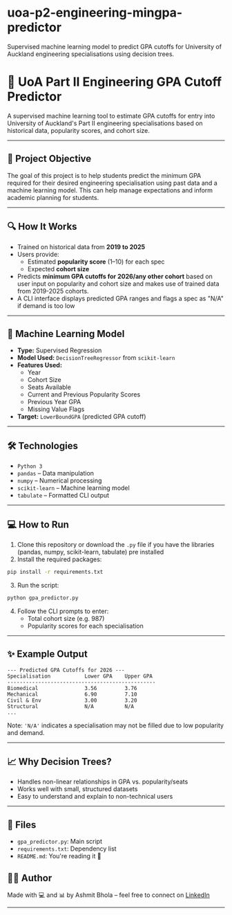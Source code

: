 # uoa-p2-engineering-mingpa-predictor
Supervised machine learning model to predict GPA cutoffs for University of Auckland engineering specialisations using decision trees.


# 🧠 UoA Part II Engineering GPA Cutoff Predictor

A supervised machine learning tool to estimate GPA cutoffs for entry into University of Auckland's Part II engineering specialisations based on historical data, popularity scores, and cohort size.

---

## 📌 Project Objective

The goal of this project is to help students predict the minimum GPA required for their desired engineering specialisation using past data and a machine learning model. This can help manage expectations and inform academic planning for students.

---

## 🔍 How It Works

- Trained on historical data from **2019 to 2025**
- Users provide:
  - Estimated **popularity score** (1–10) for each spec
  - Expected **cohort size**
- Predicts **minimum GPA cutoffs for 2026/any other cohort** based on user input on popularity and cohort size and makes use of trained data from 2019-2025 cohorts. 
- A CLI interface displays predicted GPA ranges and flags a spec as "N/A" if demand is too low

---

## 🧠 Machine Learning Model

- **Type:** Supervised Regression
- **Model Used:** `DecisionTreeRegressor` from `scikit-learn`
- **Features Used:**
  - Year
  - Cohort Size
  - Seats Available
  - Current and Previous Popularity Scores
  - Previous Year GPA
  - Missing Value Flags
- **Target:** `LowerBoundGPA` (predicted GPA cutoff)

---

## 🛠 Technologies

- `Python 3`
- `pandas` – Data manipulation
- `numpy` – Numerical processing
- `scikit-learn` – Machine learning model
- `tabulate` – Formatted CLI output

---

## 💻 How to Run

1. Clone this repository or download the `.py` file if you have the libraries (pandas, numpy, scikit-learn, tabulate) pre installed
2. Install the required packages:

```bash
pip install -r requirements.txt
```

3. Run the script:

```bash
python gpa_predictor.py
```

4. Follow the CLI prompts to enter:
   - Total cohort size (e.g. 987)
   - Popularity scores for each specialisation

---

## ✨ Example Output

```
--- Predicted GPA Cutoffs for 2026 ---
Specialisation           Lower GPA    Upper GPA
------------------------------------------------
Biomedical               3.56         3.76
Mechanical               6.90         7.10
Civil & Env              3.00         3.20
Structural               N/A          N/A
...
```

Note: `'N/A'` indicates a specialisation may not be filled due to low popularity and demand.

---

## 📈 Why Decision Trees?

- Handles non-linear relationships in GPA vs. popularity/seats
- Works well with small, structured datasets
- Easy to understand and explain to non-technical users

---

## 📁 Files

- `gpa_predictor.py`: Main script
- `requirements.txt`: Dependency list
- `README.md`: You're reading it 🙂

## 👨‍💻 Author

Made with 💻 and 📊 by Ashmit Bhola – feel free to connect on [LinkedIn]((https://www.linkedin.com/in/ashmit-bhola/)) 

---
